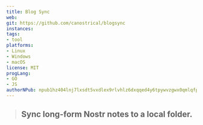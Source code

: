 ```yaml
---
title: Blog Sync
web: 
git: https://github.com/canostrical/blogsync
instances:
tags:
- tool
platforms:
- Linux 
- Windows
- macOS
license: MIT
progLang:
- GO
- JS
authorNPub: npub1hz404lnj7lxsdt5vxdlex9rlvhlz6dxqqed4y6tpywvzgwx0qmlqfpl6sm 
---
```


> ## Sync long-form Nostr notes to a local folder.